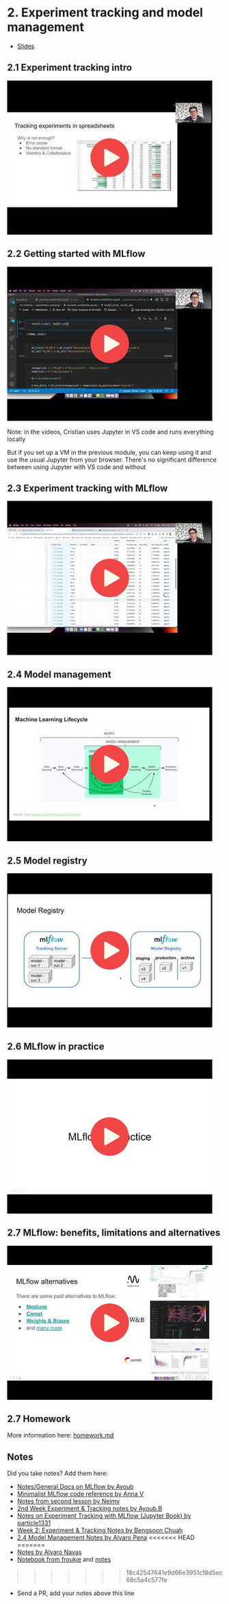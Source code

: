 # 2. Experiment tracking and model management


* [Slides](https://drive.google.com/file/d/1YtkAtOQS3wvY7yts_nosVlXrLQBq5q37/view?usp=sharing)


## 2.1 Experiment tracking intro

<a href="https://www.youtube.com/watch?v=MiA7LQin9c8&list=PL3MmuxUbc_hIUISrluw_A7wDSmfOhErJK">
  <img src="images/thumbnail-2-01.jpg">
</a>



## 2.2 Getting started with MLflow

<a href="https://www.youtube.com/watch?v=cESCQE9J3ZE&list=PL3MmuxUbc_hIUISrluw_A7wDSmfOhErJK">
  <img src="images/thumbnail-2-02.jpg">
</a>

Note: in the videos, Cristian uses Jupyter in VS code and runs everything locally

But if you set up a VM in the previous module, you can keep using it
and use the usual Jupyter from your browser. There's no significant
difference between using Jupyter with VS code and without


## 2.3 Experiment tracking with MLflow

<a href="https://www.youtube.com/watch?v=iaJz-T7VWec&list=PL3MmuxUbc_hIUISrluw_A7wDSmfOhErJK">
  <img src="images/thumbnail-2-03.jpg">
</a>



## 2.4 Model management

<a href="https://www.youtube.com/watch?v=OVUPIX88q88&list=PL3MmuxUbc_hIUISrluw_A7wDSmfOhErJK">
  <img src="images/thumbnail-2-04.jpg">
</a>



## 2.5 Model registry

<a href="https://www.youtube.com/watch?v=TKHU7HAvGH8&list=PL3MmuxUbc_hIUISrluw_A7wDSmfOhErJK">
  <img src="images/thumbnail-2-05.jpg">
</a>


## 2.6 MLflow in practice

<a href="https://www.youtube.com/watch?v=1ykg4YmbFVA&list=PL3MmuxUbc_hIUISrluw_A7wDSmfOhErJK">
  <img src="images/thumbnail-2-06.jpg">
</a>


## 2.7 MLflow: benefits, limitations and alternatives

<a href="https://www.youtube.com/watch?v=Lugy1JPsBRY&list=PL3MmuxUbc_hIUISrluw_A7wDSmfOhErJK">
  <img src="images/thumbnail-2-07.jpg">
</a>


## 2.7 Homework

More information here: [homework.md](homework.md)


## Notes

Did you take notes? Add them here:

* [Notes/General Docs on MLflow by Ayoub](https://gist.github.com/Qfl3x/ccff6b0708358c040e437d52af0c2e43)
* [Minimalist MLflow code reference by Anna V](https://github.com/annnvv/mlops_zoomcamp/blob/main/notes/module2_notes_MLflow.md)
* [Notes from second lesson by Neimv](https://gitlab.com/neimv/mlops/-/blob/main/lessons_weeks/notes_2.md)
* [2nd Week Experiment & Tracking notes by Ayoub.B](https://github.com/ayoub-berdeddouch/mlops-journey/blob/main/experiment_tracking_02.md)
* [Notes on Experiment Tracking with MLflow (Jupyter Book) by particle1331](https://particle1331.github.io/inefficient-networks/notebooks/mlops/2-mlflow/2-mlflow.html)
* [Week 2: Experiment & Tracking Notes by Bengsoon Chuah](https://github.com/bengsoon/mlops-zoomcamp/blob/main/02-experiment-tracking/notes/Experiment_Tracking_notes.md)
* [2.4 Model Management Notes by Alvaro Pena](https://github.com/alvarofps/mlops-zoomcamp/blob/main/02-experiment-tracking/my-notes/2.4%20Model%20management.md)
<<<<<<< HEAD
=======
* [Notes by Alvaro Navas](https://github.com/ziritrion/mlopszoomcamp/blob/main/notes/2_experiment.md)
* [Notebook from froukje](https://github.com/froukje/ml-ops-zoomcamp/blob/master/week02_Experiment_tracking_and_model_management/week02.ipynb) and [notes](https://medium.com/@falbrechtg/getting-started-with-mlflow-tracking-46a0089d6a73)
>>>>>>> 18c42547641e9d66e3951c18d5ec68c5a4c577fe
* Send a PR, add your notes above this line
